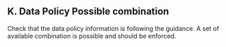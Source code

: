 ## K.	Data Policy Possible combination

Check that the data policy information is following the guidance. A set of available combination is possible and should be enforced.
